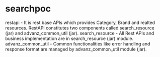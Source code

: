 # searchpoc
restapi - It is rest base APIs which provides Category, Brand and realted resources. RestAPI constitutes two components called search_resource (jar) and advanz_common_util (jar).
search_resource - All Rest APIs and business implementation are in search_resource (jar) module.
advanz_common_util - Common functionalities like error handling and response format are managed by advanz_common_util module (jar).
